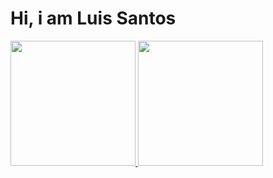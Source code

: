 # Hi, i am Luis Santos

<div>
  <a href="https://github.com/luissantosjs">
  <img height="200em" src="https://github-readme-stats.vercel.app/api?username=luissantosjs&show_icons=true&theme=default&include_all_commits=true&count_private=true"/>
  <img height="200em" src="https://github-readme-stats.vercel.app/api/top-langs/?username=luissantosjs&hide=css,html,java, scss,starlark&layout=compact&langs_count=10&theme=default"/>
</div>
</div>
